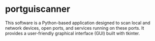 # portguiscanner
This software is a Python-based application designed to scan local and network devices, open ports, and services running on these ports. It provides a user-friendly graphical interface (GUI) built with tkinter.
